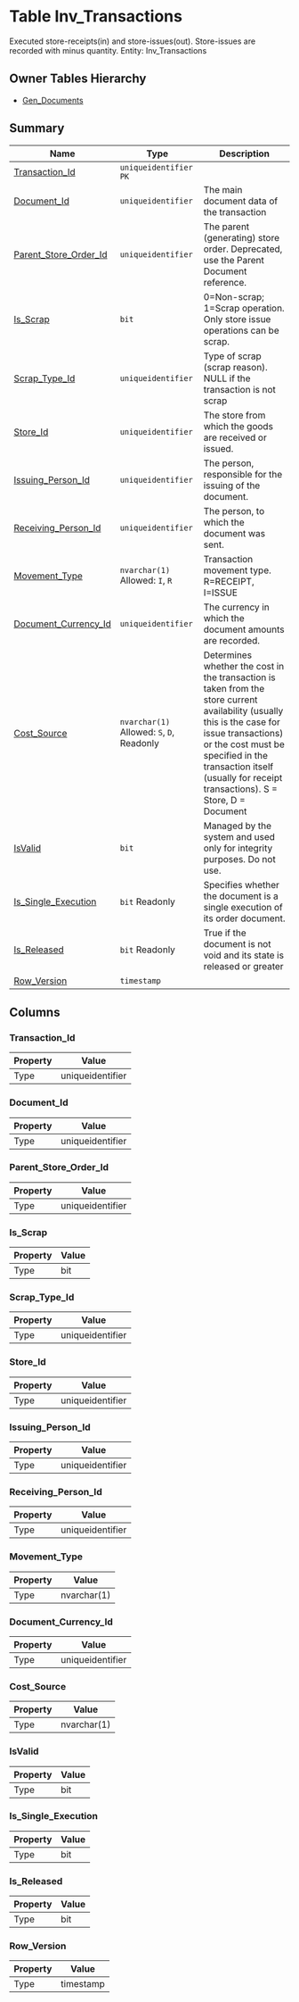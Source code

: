 # Table Inv_Transactions

Executed store-receipts(in) and store-issues(out). Store-issues are recorded with minus quantity. Entity: Inv_Transactions

## Owner Tables Hierarchy

* [Gen_Documents](Gen_Documents.md)

## Summary

| Name | Type | Description |
| - | - | --- |
|[Transaction_Id](#transaction_id)|`uniqueidentifier` `PK`||
|[Document_Id](#document_id)|`uniqueidentifier` |The main document data of the transaction|
|[Parent_Store_Order_Id](#parent_store_order_id)|`uniqueidentifier` |The parent (generating) store order. Deprecated, use the Parent Document reference.|
|[Is_Scrap](#is_scrap)|`bit` |0=Non-scrap; 1=Scrap operation. Only store issue operations can be scrap.|
|[Scrap_Type_Id](#scrap_type_id)|`uniqueidentifier` |Type of scrap (scrap reason). NULL if the transaction is not scrap|
|[Store_Id](#store_id)|`uniqueidentifier` |The store from which the goods are received or issued.|
|[Issuing_Person_Id](#issuing_person_id)|`uniqueidentifier` |The person, responsible for the issuing of the document.|
|[Receiving_Person_Id](#receiving_person_id)|`uniqueidentifier` |The person, to which the document was sent.|
|[Movement_Type](#movement_type)|`nvarchar(1)` Allowed: `I`, `R`|Transaction movement type. R=RECEIPT, I=ISSUE|
|[Document_Currency_Id](#document_currency_id)|`uniqueidentifier` |The currency in which the document amounts are recorded.|
|[Cost_Source](#cost_source)|`nvarchar(1)` Allowed: `S`, `D`, Readonly|Determines whether the cost in the transaction is taken from the store current availability (usually this is the case for issue transactions) or the cost must be specified in the transaction itself (usually for receipt transactions). S = Store, D = Document|
|[IsValid](#isvalid)|`bit` |Managed by the system and used only for integrity purposes. Do not use.|
|[Is_Single_Execution](#is_single_execution)|`bit` Readonly|Specifies whether the document is a single execution of its order document.|
|[Is_Released](#is_released)|`bit` Readonly|True if the document is not void and its state is released or greater|
|[Row_Version](#row_version)|`timestamp` ||

## Columns

### Transaction_Id

| Property | Value |
| - | - |
|Type|uniqueidentifier|

### Document_Id

| Property | Value |
| - | - |
|Type|uniqueidentifier|

### Parent_Store_Order_Id

| Property | Value |
| - | - |
|Type|uniqueidentifier|

### Is_Scrap

| Property | Value |
| - | - |
|Type|bit|

### Scrap_Type_Id

| Property | Value |
| - | - |
|Type|uniqueidentifier|

### Store_Id

| Property | Value |
| - | - |
|Type|uniqueidentifier|

### Issuing_Person_Id

| Property | Value |
| - | - |
|Type|uniqueidentifier|

### Receiving_Person_Id

| Property | Value |
| - | - |
|Type|uniqueidentifier|

### Movement_Type

| Property | Value |
| - | - |
|Type|nvarchar(1)|

### Document_Currency_Id

| Property | Value |
| - | - |
|Type|uniqueidentifier|

### Cost_Source

| Property | Value |
| - | - |
|Type|nvarchar(1)|

### IsValid

| Property | Value |
| - | - |
|Type|bit|

### Is_Single_Execution

| Property | Value |
| - | - |
|Type|bit|

### Is_Released

| Property | Value |
| - | - |
|Type|bit|

### Row_Version

| Property | Value |
| - | - |
|Type|timestamp|


